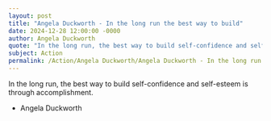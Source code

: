 ```yaml
---
layout: post
title: "Angela Duckworth - In the long run the best way to build"
date: 2024-12-28 12:00:00 -0000
author: Angela Duckworth
quote: "In the long run, the best way to build self-confidence and self-esteem is through accomplishment."
subject: Action
permalink: /Action/Angela Duckworth/Angela Duckworth - In the long run the best way to build
---
```


In the long run, the best way to build self-confidence and self-esteem is through accomplishment.

- Angela Duckworth

